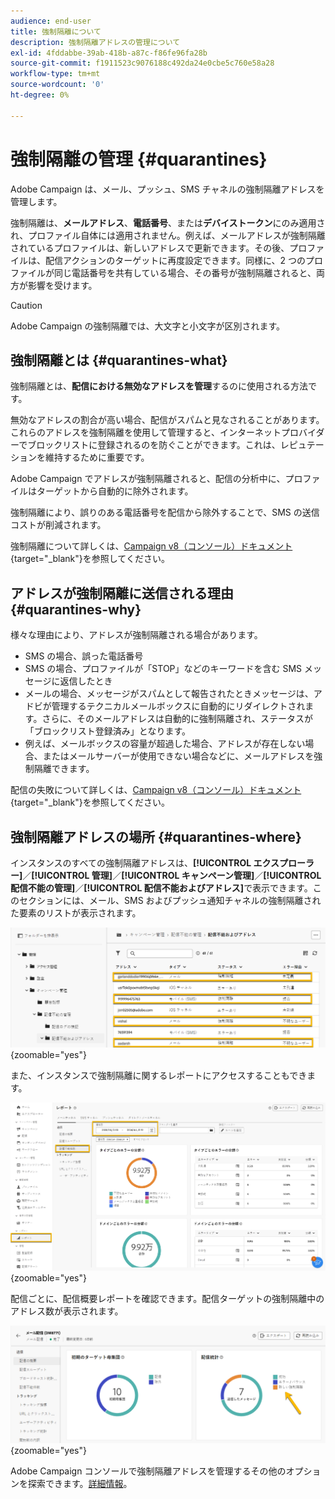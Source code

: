 ```yaml
---
audience: end-user
title: 強制隔離について
description: 強制隔離アドレスの管理について
exl-id: 4fddabbe-39ab-418b-a87c-f86fe96fa28b
source-git-commit: f1911523c9076188c492da24e0cbe5c760e58a28
workflow-type: tm+mt
source-wordcount: '0'
ht-degree: 0%

---
```


# 強制隔離の管理 {#quarantines}

Adobe Campaign は、メール、プッシュ、SMS チャネルの強制隔離アドレスを管理します。

強制隔離は、**メールアドレス**、**電話番号**、または&#x200B;**デバイストークン**&#x200B;にのみ適用され、プロファイル自体には適用されません。例えば、メールアドレスが強制隔離されているプロファイルは、新しいアドレスで更新できます。その後、プロファイルは、配信アクションのターゲットに再度設定できます。同様に、2 つのプロファイルが同じ電話番号を共有している場合、その番号が強制隔離されると、両方が影響を受けます。

>[!CAUTION]
>
>Adobe Campaign の強制隔離では、大文字と小文字が区別されます。

## 強制隔離とは {#quarantines-what}

強制隔離とは、**配信における無効なアドレスを管理**&#x200B;するのに使用される方法です。

無効なアドレスの割合が高い場合、配信がスパムと見なされることがあります。これらのアドレスを強制隔離を使用して管理すると、インターネットプロバイダーでブロックリストに登録されるのを防ぐことができます。これは、レピュテーションを維持するために重要です。

Adobe Campaign でアドレスが強制隔離されると、配信の分析中に、プロファイルはターゲットから自動的に除外されます。

強制隔離により、誤りのある電話番号を配信から除外することで、SMS の送信コストが削減されます。

強制隔離について詳しくは、[Campaign v8（コンソール）ドキュメント](https://experienceleague.adobe.com/ja/docs/campaign/campaign-v8/send/failures/quarantines){target="_blank"}を参照してください。

## アドレスが強制隔離に送信される理由 {#quarantines-why}

様々な理由により、アドレスが強制隔離される場合があります。

* SMS の場合、誤った電話番号
* SMS の場合、プロファイルが「STOP」などのキーワードを含む SMS メッセージに返信したとき
* メールの場合、メッセージがスパムとして報告されたときメッセージは、アドビが管理するテクニカルメールボックスに自動的にリダイレクトされます。さらに、そのメールアドレスは自動的に強制隔離され、ステータスが「ブロックリスト登録済み」となります。
* 例えば、メールボックスの容量が超過した場合、アドレスが存在しない場合、またはメールサーバーが使用できない場合などに、メールアドレスを強制隔離できます。

配信の失敗について詳しくは、[Campaign v8（コンソール）ドキュメント](https://experienceleague.adobe.com/ja/docs/campaign/campaign-v8/send/failures/delivery-failures){target="_blank"}を参照してください。

## 強制隔離アドレスの場所 {#quarantines-where}

インスタンスのすべての強制隔離アドレスは、**[!UICONTROL エクスプローラー]**／**[!UICONTROL 管理]**／**[!UICONTROL キャンペーン管理]**／**[!UICONTROL 配信不能の管理]**／**[!UICONTROL 配信不能およびアドレス]**&#x200B;で表示できます。このセクションには、メール、SMS およびプッシュ通知チャネルの強制隔離された要素のリストが表示されます。

![Adobe Campaign インターフェイスの強制隔離の場所](assets/quarantine_location.png){zoomable="yes"}

また、インスタンスで強制隔離に関するレポートにアクセスすることもできます。

![Adobe Campaign インターフェイスの強制隔離のレポート](assets/quarantine_reports.png){zoomable="yes"}

配信ごとに、配信概要レポートを確認できます。配信ターゲットの強制隔離中のアドレス数が表示されます。

![強制隔離されたアドレスを示す配信概要レポート](assets/quarantine_delivery.png){zoomable="yes"}

Adobe Campaign コンソールで強制隔離アドレスを管理するその他のオプションを探索できます。[詳細情報](https://experienceleague.adobe.com/ja/docs/campaign/campaign-v8/send/failures/quarantines#access-quarantined-addresses)。